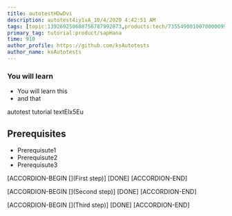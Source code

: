 ```yaml
---
title: autotestHDwDvi
description: autotest4iy1vA_10/4/2020 4:42:51 AM
tags: [topic:139269250608756787992873,products:tech/73554900100700000996,tutorial:experience/advanced]
primary_tag: tutorial:product/sapHana
time: 910
author_profile: https://github.com/ksAutotests
author_name: ksAutotests
---
```

### You will learn
- You will learn this
- and that

autotest tutorial textElx5Eu

## Prerequisites
- Prerequisute1
- Prerequisute2
- Prerequisute3

[ACCORDION-BEGIN [](First step)]
[DONE]
[ACCORDION-END]

[ACCORDION-BEGIN [](Second step)]
[DONE]
[ACCORDION-END]

[ACCORDION-BEGIN [](Third step)]
[DONE]
[ACCORDION-END]

